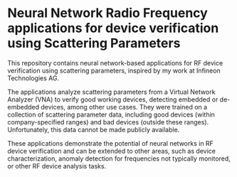 # Neural Network Radio Frequency applications for device verification using Scattering Parameters

This repository contains neural network-based applications for RF device verification using scattering parameters, inspired by my work at Infineon Technologies AG.

The applications analyze scattering parameters from a Virtual Network Analyzer (VNA) to verify good working devices, detecting embedded or de-embedded devices, among other use cases. They were trained on a collection of scattering parameter data, including good devices (within company-specified ranges) and bad devices (outside these ranges). Unfortunately, this data cannot be made publicly available.

These applications demonstrate the potential of neural networks in RF device verification and can be extended to other areas, such as device characterization, anomaly detection for frequencies not typically monitored, or other RF device analysis tasks.